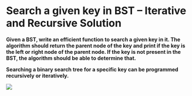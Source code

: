# Search a given key in BST – Iterative and Recursive Solution

**Given a BST, write an efficient function to search a given key in it. The algorithm should return the parent node 
of the key and print if the key is the left or right node of the parent node. If the key is not present in the BST, 
the algorithm should be able to determine that.**


**Searching a binary search tree for a specific key can be programmed recursively or iteratively.**


![](https://www.techiedelight.com/wp-content/uploads/BST-Search.png)
